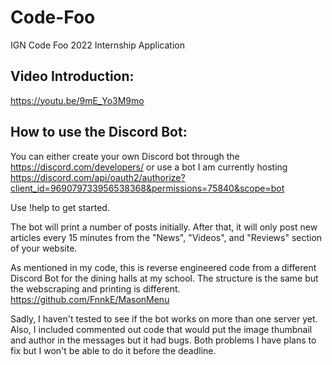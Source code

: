 # Code-Foo
IGN Code Foo 2022 Internship Application

## Video Introduction: 
https://youtu.be/9mE_Yo3M9mo 

## How to use the Discord Bot:
You can either create your own Discord bot through the https://discord.com/developers/ or use a bot I am currently hosting https://discord.com/api/oauth2/authorize?client_id=969079733956538368&permissions=75840&scope=bot

Use !help to get started.

The bot will print a number of posts initially. After that, it will only post new articles every 15 minutes from the "News", "Videos", and "Reviews" section of your website.

As mentioned in my code, this is reverse engineered code from a different Discord Bot for the dining halls at my school. The structure is the same but the webscraping and printing is different. https://github.com/FnnkE/MasonMenu

Sadly, I haven't tested to see if the bot works on more than one server yet. Also, I included commented out code that would put the image thumbnail and author in the messages but it had bugs. Both problems I have plans to fix but I won't be able to do it before the deadline.
